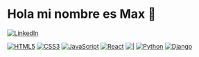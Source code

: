 # Hola mi nombre es Max 👋

[![LinkedIn](https://img.shields.io/badge/LinkedIn-0077B5?style=for-the-badge&logo=linkedin&logoColor=white)](https://www.linkedin.com/in/max-abdeneve/)

[![HTML5](https://img.shields.io/badge/HTML5-E34F26?style=plastic&logo=html5&logoColor=white)]()
[![CSS3](https://img.shields.io/badge/CSS3-1572B6?style=plastic&logo=css3&logoColor=white)]()
[![JavaScript](https://img.shields.io/badge/JavaScript-F7DF1E?style=plastic&logo=javascript&logoColor=white)]()
[![React](https://img.shields.io/badge/React-20232A?style=plastic&logo=react&logoColor=61DAFB)]()
[![|](https://img.shields.io/badge/%7C-0d1117?style=flat-square)]()
[![Python](https://img.shields.io/badge/Python-14354C?style=plastic&logo=python&logoColor=white)]()
[![Django](https://img.shields.io/badge/Django-092E20?style=plastic&logo=django&logoColor=white)]()
